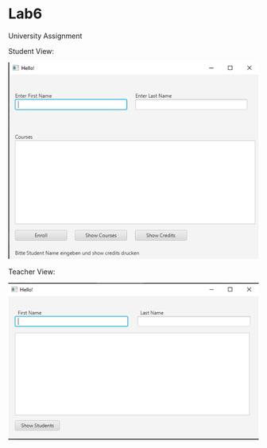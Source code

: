# Lab6
University Assignment


Student View:

![Student View](https://github.com/2XG-DEV/Lab6/blob/master/lab6S.PNG?raw=true)


Teacher View:

![Teacher View](https://github.com/2XG-DEV/Lab6/blob/master/lab6T.PNG?raw=true)
